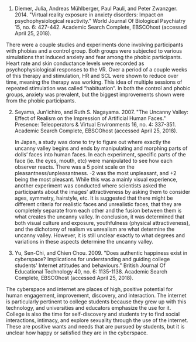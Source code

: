 1) Diemer, Julia, Andreas Mühlberger, Paul Pauli, and Peter Zwanzger. 2014. "Virtual reality exposure in anxiety disorders: Impact on   psychophysiological reactivity." World Journal Of Biological Psychiatry 15, no. 6: 427-442. Academic Search Complete, EBSCOhost (accessed April 25, 2018).

  There were a couple studies and experiments done involving participants with phobias and a control group. Both groups were subjected to   various simulations that induced anxiety and fear among the phobic participants. Heart rate and skin conductance levels were recorded as   psychophysiological responses to the VR. Over a period of a couple weeks of this therapy and stimulation, HR and SCL were shown to reduce   over time, meaning the therapy was working. This idea of multiple sessions of repeated stimulation was called “habituation”. In both the   control and phobic groups, anxiety was prevalent, but the biggest improvements shown were from the phobic participants.
   
2) Seyama, Jun'ichiro, and Ruth S. Nagayama. 2007. "The Uncanny Valley: Effect of Realism on the Impression of Artificial Human Faces." Presence: Teleoperators & Virtual Environments 16, no. 4: 337-351. Academic Search Complete, EBSCOhost (accessed April 25, 2018).

   In Japan, a study was done to try to figure out where exactly the uncanny valley begins and ends by manipulating and morphing parts of    dolls’ faces into human faces. In each experiment, specific parts of the face (ie. the eyes, mouth, etc) were manipulated to see how        each observer reacts. There was a 5 point scale on the pleasantness/unpleasantness. -2 was the most unpleasant, and +2 being the most      pleasant. While this was a mainly visual experience, another experiment was conducted where scientists asked the participants about the    images’ attractiveness by asking them to consider ages, symmetry, hairstyle, etc. It is suggested that there might be different criteria    for realistic faces and unrealistic faces, that they are completely separate from each other and the fusion between them is what creates    the uncanny valley. In conclusion, it was determined that both visual culture and exposure, youthfulness (physical attractiveness), and    the dichotomy of realism vs unrealism are what determine the uncanny valley. However, it is still unclear exactly to what degrees and      variations in these aspects determine the uncanny valley. 
    
3) Yu, Sen-Chi, and Chien Chou. 2009. "Does authentic happiness exist in cyberspace? Implications for understanding and guiding college students' Internet attitudes and behaviours." British Journal Of Educational Technology 40, no. 6: 1135-1138. Academic Search Complete, EBSCOhost (accessed April 25, 2018).

  The cyberspace and internet are places of high, positive potential for human engagement, improvement, discovery, and interaction. The     internet is particularly pertinent to college students because they grew up with this technology, and universities and educators           emphasize the use for it. College is also the time for self-discovery and students try to find social interactions, intimacy, and explore   sexuality through the use of the internet. These are positive wants and needs that are pursued by students, but it is unclear how happy     or satisfied they are in the cyberspace.


